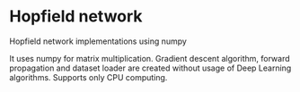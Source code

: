# Hopfield network
Hopfield network implementations using numpy

It uses numpy for matrix multiplication. 
Gradient descent algorithm, forward propagation and dataset loader are created 
without usage of Deep Learning algorithms. Supports only CPU computing.
